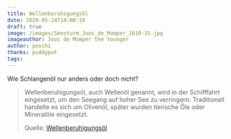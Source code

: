 ```yaml
---
title: Wellenberuhigungsöl
date: 2020-05-24T14:00:19
draft: true
image: /images/Seesturm_Joos_de_Momper_1610-15.jpg
imageauthor: Joos de Momper the Younger
author: poschi
thanks: puddyput
tags: 
---
```


Wie Schlangenöl nur anders oder doch nicht?

> Wellenberuhigungsöl, auch Wellenöl genannt, wird in der Schifffahrt
> eingesetzt, um den Seegang auf hoher See zu verringern. Traditionell handelte
> es sich um Olivenöl, später wurden tierische Öle oder Mineralöle eingesetzt.
>
> Quelle: [Wellenberuhigungsöl](https://de.m.wikipedia.org/wiki/Wellenberuhigungs%C3%B6l)
